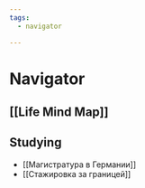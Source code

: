 ```yaml
---
tags:
  - navigator

---
```

# Navigator
## [[Life Mind Map]]
## Studying
- [[Магистратура в Германии]]
- [[Стажировка за границей]]